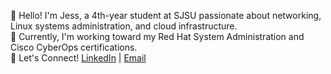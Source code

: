 👋 Hello! I'm Jess, a 4th-year student at SJSU passionate about networking, Linux systems administration, and cloud infrastructure.  
🚀 Currently, I'm working toward my Red Hat System Administration and Cisco CyberOps certifications.  
💬 Let's Connect! [LinkedIn](http://linkedin.com/in/jessica-nguyen-it) | [Email](jessica.nguyen.it@gmail.com)
